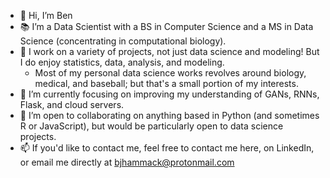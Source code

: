 - 👋 Hi, I’m Ben
- :books: I’m a Data Scientist with a BS in Computer Science and a MS in Data Science (concentrating in computational biology).
- 👀 I work on a variety of projects, not just data science and modeling! But I do enjoy statistics, data, analysis, and modeling.
  - Most of my personal data science works revolves around biology, medical, and baseball; but that's a small portion of my interests.
- 🌱 I’m currently focusing on improving my understanding of GANs, RNNs, Flask, and cloud servers.
- 💞️ I’m open to collaborating on anything based in Python (and sometimes R or JavaScript), but would be particularly open to data science projects.
- 📫 If you'd like to contact me, feel free to contact me here, on LinkedIn, or email me directly at bjhammack@protonmail.com
